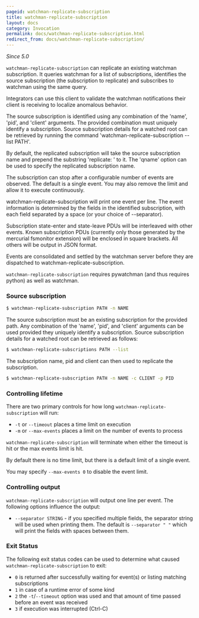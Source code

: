```yaml
---
pageid: watchman-replicate-subscription
title: watchman-replicate-subscription
layout: docs
category: Invocation
permalink: docs/watchman-replicate-subscription.html
redirect_from: docs/watchman-replicate-subscription/
---
```


*Since 5.0*

`watchman-replicate-subscription` can replicate an existing watchman
subscription. It queries watchman for a list of subscriptions, identifies
the source subscription (the subscription to replicate) and subscribes
to watchman using the same query.

Integrators can use this client to validate the watchman notifications their
client is receiving to localize anomalous behavior.

The source subscription is identified using any combination of the 'name',
'pid', and 'client' arguments. The provided combination must uniquely identify
a subscription. Source subscription details for a watched root can be
retrieved by running the command 'watchman-replicate-subscription --list PATH'.

By default, the replicated subscription will take the source subscription
name and prepend the substring 'replicate: ' to it. The 'qname' option can be
used to specify the replicated subscription name.

The subscription can stop after a configurable number of events are observed.
The default is a single event. You may also remove the limit and allow it to
execute continuously.

watchman-replicate-subscription will print one event per line. The event
information is determined by the fields in the identified subscription, with
each field separated by a space (or your choice of --separator).

Subscription state-enter and state-leave PDUs will be interleaved with other
events. Known subscription PDUs (currently only those generated by the
mercurial fsmonitor extension) will be enclosed in square brackets. All others will be
output in JSON format.

Events are consolidated and settled by the watchman server before they are
dispatched to watchman-replicate-subscription.

`watchman-replicate-subscription` requires pywatchman (and thus requires
python) as well as watchman.

### Source subscription

```bash
$ watchman-replicate-subscription PATH -n NAME
```
The source subscription must be an existing subscription for the provided path.
Any combination of the 'name', 'pid', and 'client' arguments can be used provided
they uniquely identify a subscription. Source subscription details for a watched
root can be retrieved as follows:

```bash
$ watchman-replicate-subscriptions PATH --list
```

The subscription name, pid and client can then used to replicate the subscription.

```bash
$ watchman-replicate-subscription PATH -n NAME -c CLIENT -p PID
```

### Controlling lifetime

There are two primary controls for how long `watchman-replicate-subscription`
will run:

* `-t` or `--timeout` places a time limit on execution
* `-m` or `--max-events` places a limit on the number of events to process

`watchman-replicate-subscription` will terminate when either the timeout is
hit or the max events limit is hit.

By default there is no time limit, but there is a default limit of a single event.

You may specify `--max-events 0` to disable the event limit.

### Controlling output

`watchman-replicate-subscription` will output one line per event.  The
following options influence the output:

* `--separator STRING` - if you specified multiple fields, the separator string
  will be used when printing them.  The default is `--separator " "` which will
  print the fields with spaces between them.

### Exit Status

The following exit status codes can be used to determine what caused
`watchman-replicate-subscription` to exit:

* `0` is returned after successfully waiting for event(s) or listing matching
   subscriptions
* `1` in case of a runtime error of some kind
* `2` the `-t`/`--timeout` option was used and that amount of time passed
   before an event was received
* `3` if execution was interrupted (Ctrl-C)
